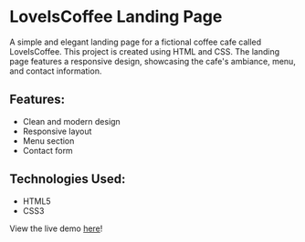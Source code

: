 # LoveIsCoffee Landing Page
A simple and elegant landing page for a fictional coffee cafe called LoveIsCoffee. This project is created using HTML and CSS. The landing page features a responsive design, showcasing the cafe's ambiance, menu, and contact information.

## Features:
- Clean and modern design
- Responsive layout
- Menu section
- Contact form
## Technologies Used:
- HTML5
- CSS3

View the live demo [here](https://siniekoo19.github.io/Landing-Page-Cafe-Website/)!
